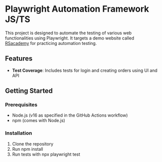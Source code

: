 ﻿#  Playwright Automation Framework JS/TS

This project is designed to automate the testing of various web functionalities using Playwright. It targets a demo website called [RSacademy](https://rahulshettyacademy.com) for practicing automation testing.

  

## Features


- ****Test Coverage****: Includes tests for login and creating orders using UI and API

## Getting Started
### Prerequisites
- Node.js (v16 as specified in the GitHub Actions workflow)
- npm (comes with Node.js)
### Installation
1. Clone the repository
2. Run npm install
3. Run tests with npx playwright test
